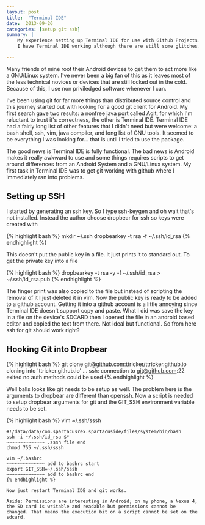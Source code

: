 ```yaml
---
layout: post
title:  "Terminal IDE"
date:  2013-09-26
categories: [setup git ssh]
summary: | 
    My experience setting up Terminal IDE for use with Github Projects.
    I have Terminal IDE working although there are still some glitches.

---
```


Many friends of mine root their Android devices to get them to act more like a GNU/Linux system. I've never been a big fan of this as it leaves most of the less technical novices or devices that are still locked out in the cold. Because of this, I use non priviledged software whenever I can. 

I've been using git for far more things than distributed source control and this journey started out with looking for a good git client for Android. My first search gave two results: a nonfree java port called Agit, for which I'm reluctant to trust it's correctness, the other is Terminal IDE. Terminal IDE had a fairly long list of other features that I didn't need but were welcome: a bash shell, ssh, vim, java compiler, and long list of GNU tools. It seemed to be everything I was looking for... that is until I tried to use the package.

The good news is Terminal IDE is fully functional. The bad news is Android makes it really awkward to use and some things requires scripts to get around differences from an Android System and a GNU/Linux system. My first task in Terminal IDE was to get git working with github where I immediately ran into problems.

## Setting up SSH ##

I started by generating an ssh key. So I type ssh-keygen and oh wait that's not installed. Instead the author choose dropbear for ssh so keys were created with

{% highlight bash %}
mkdir ~/.ssh
dropbearkey -t rsa -f ~/.ssh/id_rsa
{% endhighlight %}

This doesn't put the public key in a file. It just prints it to standard out. To get the private key into a file

{% highlight bash %}
dropbearkey -t rsa -y -f ~/.ssh/id_rsa > ~/.ssh/id_rsa.pub
{% endhighlight %}

The finger print was also copied to the file but instead of scripting the removal of it I just deleted it in vim. Now the public key is ready to be added to a github account. Getting it into a github account is a little annoying since Terminal IDE doesn't support copy and paste. What I did was save the key in a file on the device's SDCARD then I opened the file in an android based editor and copied the text from there. Not ideal but functional. So from here ssh for git should work right?

## Hooking Git into Dropbear ##

{% highlight bash %}
git clone git@github.com:ttricker/ttricker.github.io
cloning into 'ttricker.github.io' ...
ssh: connection to git@github.com:22 exited no auth methods could be used
{% endhighlight %}

Well balls looks like git needs to be setup as well. The problem here is the arguments to dropbear are different than openssh. Now a script is needed to setup dropbear arguments for git and the GIT_SSH environment variable needs to be set.

{% highlight bash %}
vim ~/.ssh/sssh
~~~~~~~~~~~~~~ .sssh file begin
#!/data/data/com.spartacusrex.spartacuside/files/system/bin/bash
ssh -i ~/.ssh/id_rsa $*
~~~~~~~~~~~~~~ .sssh file end
chmod 755 ~/.ssh/sssh

vim ~/.bashrc
~~~~~~~~~~~~~~ add to bashrc start
export GIT_SSH=~/.ssh/sssh
~~~~~~~~~~~~~~ add to bashrc end
{% endhighlight %}

Now just restart Terminal IDE and git works.

Aside: Permissions are interesting in Android; on my phone, a Nexus 4, the SD card is writable and readable but permissions cannot be changed. That means the execution bit on a script cannot be set on the sdcard. 

